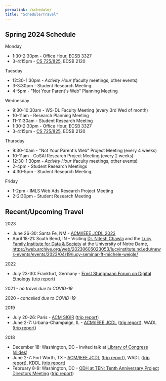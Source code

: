 ```yaml
---
permalink: /schedule/
title: "Schedule/Travel"
---
```


## Spring 2024 Schedule

Monday

* 1:30-2:30pm - Office Hour, ECSB 3327
* 3-4:15pm - [CS 725/825](https://weiglemc.github.io/teaching/2024-spr-cs725825), ECSB 2120

Tuesday

* 12:30-1:30pm - *Activity Hour* (faculty meetings, other events)
* 3-3:30pm - Student Research Meeting
* 4-5pm - "Not Your Parent's Web" Planning Meeting

Wednesday

* 9:30-10:30am - WS-DL Faculty Meeting (every 3rd Wed of month)
* 10-11am - Research Planning Meeting
* 11-11:30am - Student Research Meeting
* 1:30-2:30pm - Office Hour, ECSB 3327
* 3-4:15pm - [CS 725/825](https://weiglemc.github.io/teaching/2024-spr-cs725825), ECSB 2120

Thursday

* 9:30-10am - "Not Your Parent's Web" Project Meeting (every 4 weeks)
* 10-11am - CoSAI Research Project Meeting (every 2 weeks)
* 12:30-1:30pm - *Activity Hour* (faculty meetings, other events)
* 2-4pm - Student Research Meetings
* 4:30-5pm - Student Research Meeting

Friday

* 1-2pm - IMLS Web Ads Research Project Meeting
* 2-2:30pm - Student Research Meeting

## Recent/Upcoming Travel

2023

* June 26-30: Santa Fe, NM - [ACM/IEEE JCDL 2023](https://2023.jcdl.org/)
* April 18-21: South Bend, IN - Visiting [Dr. Nitesh Chawla](https://lucyinstitute.nd.edu/people/leadership-team/nitesh-chawla/) and the [Lucy Family Institute for Data & Society](https://lucyinstitute.nd.edu/) at the University of Notre Dame, <https://web.archive.org/web/20230605023053/lucyinstitute.nd.edu/news-events/events/2023/04/19/lucy-seminar-ft-michele-weigle/>

2022

* July 23-30: Frankfurt, Germany  - [Ernst Stungmann Forum on Digital Ethology](https://www.esforum.de/forums/ESF34_Digital_Ethology.html) ([trip report](https://ws-dl.blogspot.com/2022/08/2022-08-03-ernst-strungmann-forum-on.html))

2021 - *no travel due to COVID-19*

2020 - *cancelled due to COVID-19*

2019

* July 20-26: Paris - [ACM SIGIR](http://sigir.org/sigir2019/) ([trip report](https://ws-dl.blogspot.com/2019/07/2019-07-30-sigir-2019-in-paris-trip.html))
* June 2-7: Urbana-Champaign, IL - [ACM/IEEE JCDL](http://2019.jcdl.org) ([trip report](https://ws-dl.blogspot.com/2019/06/2019-06-05-joint-conference-on-digital.html)), WADL ([trip report](https://ws-dl.blogspot.com/2019/06/2019-06-20-web-archiving-and-digital.html))

2018

* December 18: Washington, DC - invited talk at [Library of Congress](https://www.loc.gov) ([slides](https://www.slideshare.net/mweigle/wsdls-work-towards-enabling-personal-use-of-web-archives-126145392))
* June 2-7: Fort Worth, TX - [ACM/IEEE JCDL](http://2018.jcdl.org) ([trip report](http://ws-dl.blogspot.com/2018/06/2018-06-08-joint-conference-on-digital_8.html)), WADL ([trip report](http://ws-dl.blogspot.com/2018/06/2018-06-11-web-archive-and-digital.html)), KDDL ([trip report](http://ws-dl.blogspot.com/2018/06/2018-06-11-knowledge-discovery-from.html))
* February 8-9: Washington, DC - [ODH at TEN: Tenth Anniversary Project Directors Meeting](https://www.neh.gov/divisions/odh/grant-news/odh-ten-our-tenth-anniversary-project-directors-meeting) ([trip report](http://ws-dl.blogspot.com/2018/03/2018-03-12-neh-odh-project-directors.html))
